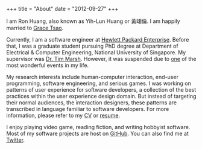+++
title = "About"
date = "2012-09-27"
+++

I am Ron Huang, also known as Yih-Lun Huang or 黃翊倫. I am happily
married to [Grace Tsao].

Currently, I am a software engineer at
[Hewlett Packard Enterprise]. Before that, I was a graduate student
pursuing PhD degree at Department of Electrical & Computer
Engineering, National University of Singapore. My supervisor was
[Dr. Tim Marsh]. However, it was suspended due to
[one](https://instagram.com/p/HB8u2MgqcC/) of the most wonderful
events in my life.

My research interests include human-computer interaction, end-user
programming, software engineering, and serious games. I was working on
patterns of user experience for software developers, a collection of
the best practices within the user experience design domain. But
instead of targeting their normal audiences, the interaction
designers, these patterns are transcribed in language familiar to
software developers. For more information, please refer to my [CV] or
[resume].

I enjoy playing video game, reading fiction, and writing hobbyist
software. Most of my software projects are host on [GitHub]. You can
also find me at [Twitter].

[Grace Tsao]: http://grace.hng.tw/ "Grace Tsao"
[Hewlett Packard Enterprise]: https://www.hpe.com/ "Hewlett Packard Enterprise"
[Dr. Tim Marsh]: http://seriousgames.sg/People.php "Dr. Tim Marsh"
[CV]: /cv/ "CV"
[resume]: /pub/resume.pdf "Resume"
[GitHub]: https://github.com/ronhuang "GitHub"
[Twitter]: https://twitter.com/ronhuang "Twitter"
